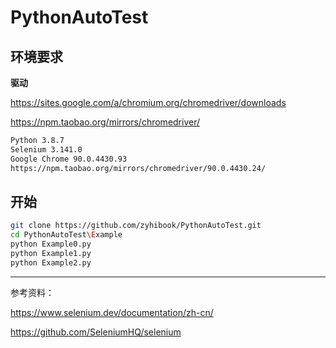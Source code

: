 # PythonAutoTest

## 环境要求

**驱动**

https://sites.google.com/a/chromium.org/chromedriver/downloads

https://npm.taobao.org/mirrors/chromedriver/

```bash
Python 3.8.7
Selenium 3.141.0
Google Chrome 90.0.4430.93
https://npm.taobao.org/mirrors/chromedriver/90.0.4430.24/
```

## 开始

```bash
git clone https://github.com/zyhibook/PythonAutoTest.git
cd PythonAutoTest\Example
python Example0.py
python Example1.py
python Example2.py
```

------

参考资料：

https://www.selenium.dev/documentation/zh-cn/

https://github.com/SeleniumHQ/selenium

